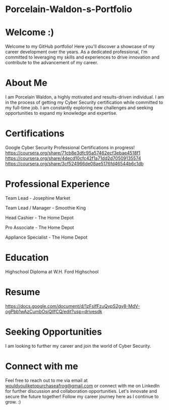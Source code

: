 # Porcelain-Waldon-s-Portfolio
# Welcome :)
Welcome to my GitHub portfolio! Here you'll discover a showcase of my career development over the years. As a dedicated professional, I'm committed to leveraging my skills and experiences to drive innovation and contribute to the advancement of my career. 
# About Me
I am Porcelain Waldon, a highly motivated and results-driven individual. I am in the process of getting my Cyber Security certification while committed to my full-time job. I am constantly exploring new challenges and seeking opportunities to expand my knowledge and expertise.
# Certifications
Google Cyber Security Professional Certifications in progress!
https://coursera.org/share/71cb8e3dfc95a57462ecf3ebae4518f1
https://coursera.org/share/4decd10cfc42f1a71dd2d70509135574
https://coursera.org/share/3cf524966de08ae5176fd46544b6c1db
# Professional Experience
Team Lead - Josephine Market

Team Lead / Manager - Smoothie King

Head Cashier - The Home Depot

Pro Associate - The Home Depot

Appliance Specialist - The Home Depot
 # Education
 Highschool Diploma at W.H. Ford Highschool
 # Resume
 https://docs.google.com/document/d/1zFslfFzuQvpS2gy8-MdV-ogPbb1wAzCumbOsjQllfCQ/edit?usp=drivesdk
 # Seeking Opportunities
 I am looking to further my career and join the world of Cyber Security. 
 # Connect with me
 Feel free to reach out to me via email at wouldyouliketopurchaseafrog@gmail.com or connect with me on LinkedIn for further discussion and collaboration opportunities. Let's innovate and secure the future together! Follow my career journey here as I continue to grow. :)
